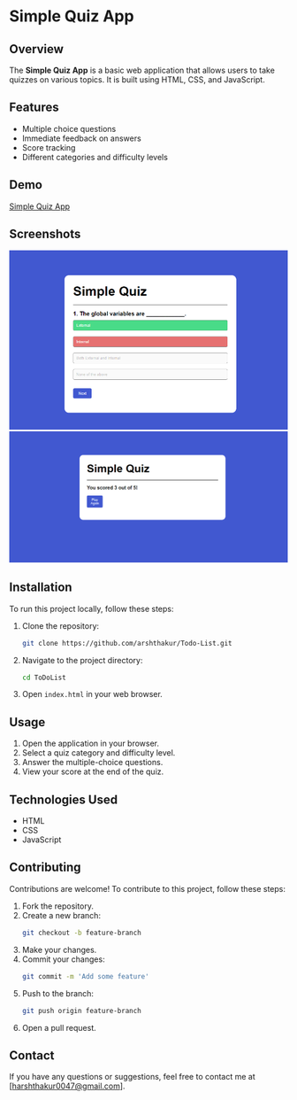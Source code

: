 # Simple Quiz App

## Overview

The **Simple Quiz App** is a basic web application that allows users to take quizzes on various topics. It is built using HTML, CSS, and JavaScript.

## Features

- Multiple choice questions
- Immediate feedback on answers
- Score tracking
- Different categories and difficulty levels

## Demo

[Simple Quiz App](images/Screenshot.png)

## Screenshots

![Working](images/Screenshot2.png)
![Displaying Scores](images/DisplayScore.png)

## Installation

To run this project locally, follow these steps:

1. Clone the repository:
   ```bash
   git clone https://github.com/arshthakur/Todo-List.git
   ```
2. Navigate to the project directory:
   ```bash
   cd ToDoList
   ```
3. Open `index.html` in your web browser.

## Usage

1. Open the application in your browser.
2. Select a quiz category and difficulty level.
3. Answer the multiple-choice questions.
4. View your score at the end of the quiz.

## Technologies Used

- HTML
- CSS
- JavaScript

## Contributing

Contributions are welcome! To contribute to this project, follow these steps:

1. Fork the repository.
2. Create a new branch:
   ```bash
   git checkout -b feature-branch
   ```
3. Make your changes.
4. Commit your changes:
   ```bash
   git commit -m 'Add some feature'
   ```
5. Push to the branch:
   ```bash
   git push origin feature-branch
   ```
6. Open a pull request.

## Contact

If you have any questions or suggestions, feel free to contact me at [harshthakur0047@gmail.com].
